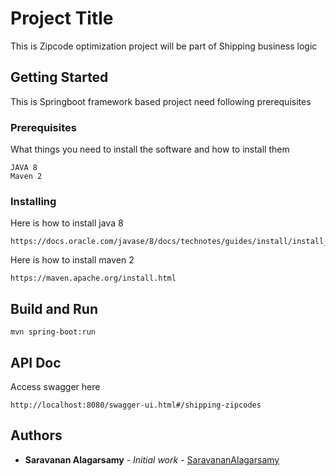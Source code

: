 # Project Title

This is Zipcode optimization project will be part of Shipping business logic 

## Getting Started

This is Springboot framework based project need following prerequisites 

### Prerequisites

What things you need to install the software and how to install them

```
JAVA 8 
Maven 2
```

### Installing

Here is how to install java 8

```
https://docs.oracle.com/javase/8/docs/technotes/guides/install/install_overview.html
```

Here is how to install maven 2

```
https://maven.apache.org/install.html
```
## Build and Run

```
mvn spring-boot:run
```

## API Doc 

Access swagger here 

```
http://localhost:8080/swagger-ui.html#/shipping-zipcodes

```

## Authors

* **Saravanan Alagarsamy** - *Initial work* - [SaravananAlagarsamy](https://github.com/saravananalagarsamy)
